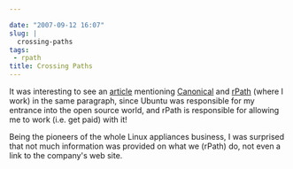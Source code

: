 ```yaml
---

date: "2007-09-12 16:07"
slug: |
  crossing-paths
tags:
 - rpath
title: Crossing Paths
---
```


It was interesting to see an
[article](http://www.vnunet.com/vnunet/news/2198483/ubuntu-expands-virtual)
mentioning [Canonical](http://www.canonical.com/) and
[rPath](http://www.rpath.com/corp) (where I work) in the same paragraph,
since Ubuntu was responsible for my entrance into the open source world,
and rPath is responsible for allowing me to work (i.e. get paid) with
it!

Being the pioneers of the whole Linux appliances business, I was
surprised that not much information was provided on what we (rPath) do,
not even a link to the company's web site.
